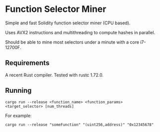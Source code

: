 # Function Selector Miner

Simple and fast Solidity function selector miner (CPU based).

Uses AVX2 instructions and multithreading to compute hashes in parallel.

Should be able to mine most selectors under a minute with a core i7-12700F.

## Requirements

A recent Rust compiler. Tested with rustc 1.72.0.

## Running

```
cargo run --release <function_name> <function_params> <target_selector> [num_threads]
```

For example:

```
cargo run --release "someFunction" "(uint256,address)" "0x12345678"
```
